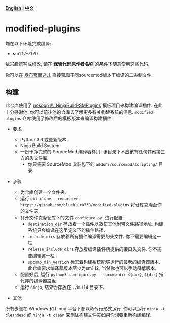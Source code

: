 **[English](./README.md) | [中文](./README-cn.md)**

# modified-plugins

均在以下环境完成编译:

- sm1.12-7170  
  
依兴趣撰写或修改, 请在 **保留代码原作者名称** 的条件下随意使用这些代码.

你可以在 [发布页面这儿](https://github.com/blueblur0730/modified-plugins/releases) 直接获取不同sourcemod版本下编译的二进制文件.

## 构建

此仓库使用了 [nosoop 的 NinjaBuild-SMPlugins](https://github.com/nosoop/NinjaBuild-SMPlugin) 模板项目来构建编译插件. 在此十分感谢他. 你可以前往他的仓库去了解更多有关构建系统的信息. `modified-plugins` 仓库使用了修改后的模板版本来编译构建插件.

- 要求
  - Python 3.6 或更新版本.
  - Ninja Build System.
  - 一份干净完整的 SourceMod 编译器拷贝. 该目录下不应该有任何其他第三方的头文件库.
    - 你只需要 SourceMod 安装包下的 `addons/sourcemod/scripting/` 目录.

- 步骤
  - 为仓库创建一个文件夹.
  - 运行 `git clone --recursive https://github.com/blueblur0730/modified-plugins` 将仓库克隆至你的文件夹.
  - 打开文件克隆仓库下的文件 `configure.py`, 进行配置:
    - `destination_dir` 存放着一个插件以及它其他附带文件路径地址. 构建系统只会编译在这里定义下的插件路径.
    - `include_dirs` 存放着所有插件编译需要的头文件. 你不需要编辑这一栏.
    - `release_include_dirs` 存放着编译插件所提供的接口头文件. 你不需要编辑这一栏.
    - `spcomp_min_version` 标志着构建系统能够运行的最老的编译器版本. 此仓库要求编译器版本至少为sm1.12, 当然你也可以手动降低版本.
  - 配置好后, 运行 `python3 configure.py --spcomp-dir ${dir}`, `${dir}` 指代你的编译器路径.
  - 运行 `ninja`, 结果会存放在 `./build` 目录下.

- 其他

所有步骤在 Windows 和 Linux 平台下都以命令行形式运行.
你可以运行 `ninja -t cleandead` 或 `ninja -t clean` 来删除构建文件夹如果你想要重新构建编译.
